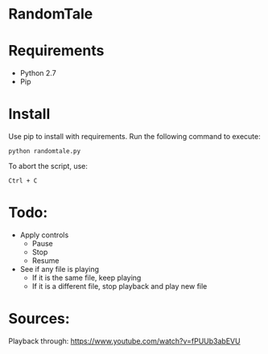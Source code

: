 RandomTale
==========

# Requirements
- Python 2.7
- Pip

# Install
Use pip to install with requirements. Run the following command to execute:

```
python randomtale.py
```

To abort the script, use:

```
Ctrl + C
```

# Todo:

- Apply controls
  - Pause
  - Stop
  - Resume
- See if any file is playing
  - If it is the same file, keep playing
  - If it is a different file, stop playback and play new file

# Sources:

Playback through: https://www.youtube.com/watch?v=fPUUb3abEVU
